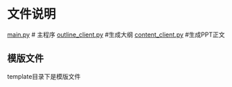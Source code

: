 # 文件说明
[main.py](main.py)  # 主程序
[outline_client.py](outline_client.py)  #生成大纲
[content_client.py](content_client.py)  #生成PPT正文

## 模版文件
template目录下是模版文件
